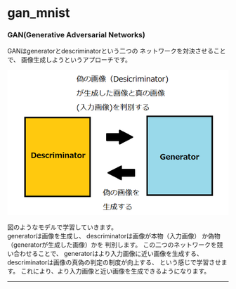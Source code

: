 # gan_mnist

### GAN(Generative Adversarial Networks)

GANはgeneratorとdescriminatorという二つの
ネットワークを対決させることで、
画像生成しようというアプローチです。

![gan_model](gan_model.png)

図のようなモデルで学習していきます。  
generatorは画像を生成し、
descriminatorは画像が本物（入力画像）
か偽物（generatorが生成した画像）かを
判別します。
この二つのネットワークを競い合わせることで、
generatorはより入力画像に近い画像を生成する、
descriminatorは画像の真偽の判定の制度が向上する、
という感じで学習させます。
これにより、より入力画像と近い画像を生成できるようになります。

---
